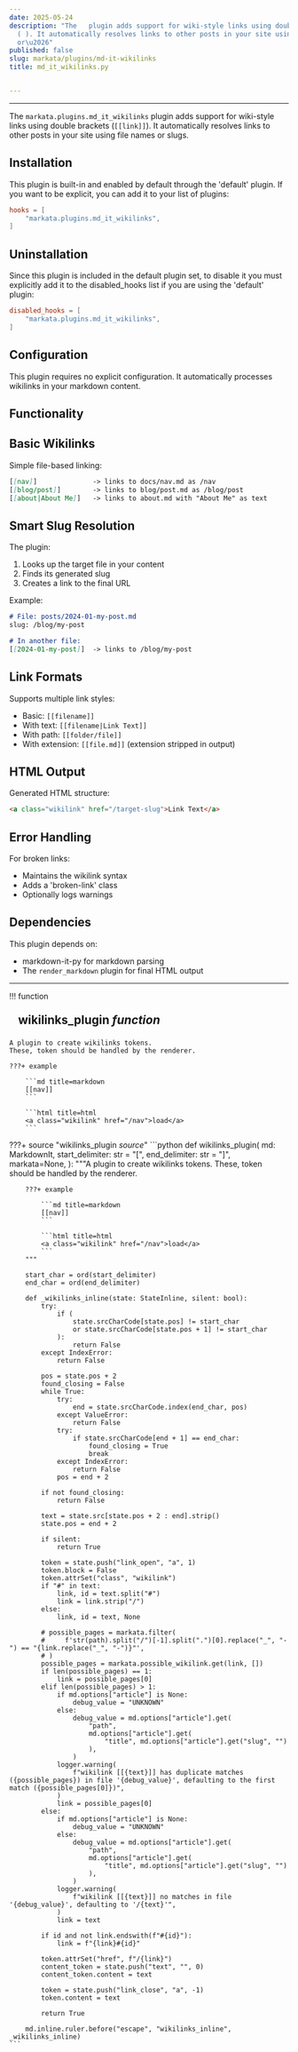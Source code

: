 ```yaml
---
date: 2025-05-24
description: "The   plugin adds support for wiki-style links using double brackets
  ( ). It automatically resolves links to other posts in your site using file names
  or\u2026"
published: false
slug: markata/plugins/md-it-wikilinks
title: md_it_wikilinks.py


---
```


---

The `markata.plugins.md_it_wikilinks` plugin adds support for wiki-style links using
double brackets (`[[link]]`). It automatically resolves links to other posts in your
site using file names or slugs.

## Installation

This plugin is built-in and enabled by default through the 'default' plugin.
If you want to be explicit, you can add it to your list of plugins:

```toml
hooks = [
    "markata.plugins.md_it_wikilinks",
]
```

## Uninstallation

Since this plugin is included in the default plugin set, to disable it you must explicitly
add it to the disabled_hooks list if you are using the 'default' plugin:

```toml
disabled_hooks = [
    "markata.plugins.md_it_wikilinks",
]
```

## Configuration

This plugin requires no explicit configuration. It automatically processes wikilinks
in your markdown content.

## Functionality

## Basic Wikilinks

Simple file-based linking:
```markdown
[[nav]]              -> links to docs/nav.md as /nav
[[blog/post]]        -> links to blog/post.md as /blog/post
[[about|About Me]]   -> links to about.md with "About Me" as text
```

## Smart Slug Resolution

The plugin:
1. Looks up the target file in your content
2. Finds its generated slug
3. Creates a link to the final URL

Example:
```markdown
# File: posts/2024-01-my-post.md
slug: /blog/my-post

# In another file:
[[2024-01-my-post]]  -> links to /blog/my-post
```

## Link Formats

Supports multiple link styles:
- Basic: `[[filename]]`
- With text: `[[filename|Link Text]]`
- With path: `[[folder/file]]`
- With extension: `[[file.md]]` (extension stripped in output)

## HTML Output

Generated HTML structure:
```html
<a class="wikilink" href="/target-slug">Link Text</a>
```

## Error Handling

For broken links:
- Maintains the wikilink syntax
- Adds a 'broken-link' class
- Optionally logs warnings

## Dependencies

This plugin depends on:
- markdown-it-py for markdown parsing
- The `render_markdown` plugin for final HTML output

---

!!! function
    <h2 id="wikilinks_plugin" class="admonition-title" style="margin: 0; padding: .5rem 1rem;">wikilinks_plugin <em class="small">function</em></h2>

    A plugin to create wikilinks tokens.
    These, token should be handled by the renderer.

    ???+ example

        ```md title=markdown
        [[nav]]
        ```

        ```html title=html
        <a class="wikilink" href="/nav">load</a>
        ```

???+ source "wikilinks_plugin <em class='small'>source</em>"
    ```python
    def wikilinks_plugin(
        md: MarkdownIt,
        start_delimiter: str = "[",
        end_delimiter: str = "]",
        markata=None,
    ):
        """A plugin to create wikilinks tokens.
        These, token should be handled by the renderer.

        ???+ example

            ```md title=markdown
            [[nav]]
            ```

            ```html title=html
            <a class="wikilink" href="/nav">load</a>
            ```
        """

        start_char = ord(start_delimiter)
        end_char = ord(end_delimiter)

        def _wikilinks_inline(state: StateInline, silent: bool):
            try:
                if (
                    state.srcCharCode[state.pos] != start_char
                    or state.srcCharCode[state.pos + 1] != start_char
                ):
                    return False
            except IndexError:
                return False

            pos = state.pos + 2
            found_closing = False
            while True:
                try:
                    end = state.srcCharCode.index(end_char, pos)
                except ValueError:
                    return False
                try:
                    if state.srcCharCode[end + 1] == end_char:
                        found_closing = True
                        break
                except IndexError:
                    return False
                pos = end + 2

            if not found_closing:
                return False

            text = state.src[state.pos + 2 : end].strip()
            state.pos = end + 2

            if silent:
                return True

            token = state.push("link_open", "a", 1)
            token.block = False
            token.attrSet("class", "wikilink")
            if "#" in text:
                link, id = text.split("#")
                link = link.strip("/")
            else:
                link, id = text, None

            # possible_pages = markata.filter(
            #     f'str(path).split("/")[-1].split(".")[0].replace("_", "-") == "{link.replace("_", "-")}"',
            # )
            possible_pages = markata.possible_wikilink.get(link, [])
            if len(possible_pages) == 1:
                link = possible_pages[0]
            elif len(possible_pages) > 1:
                if md.options["article"] is None:
                    debug_value = "UNKNOWN"
                else:
                    debug_value = md.options["article"].get(
                        "path",
                        md.options["article"].get(
                            "title", md.options["article"].get("slug", "")
                        ),
                    )
                logger.warning(
                    f"wikilink [[{text}]] has duplicate matches ({possible_pages}) in file '{debug_value}', defaulting to the first match ({possible_pages[0]})",
                )
                link = possible_pages[0]
            else:
                if md.options["article"] is None:
                    debug_value = "UNKNOWN"
                else:
                    debug_value = md.options["article"].get(
                        "path",
                        md.options["article"].get(
                            "title", md.options["article"].get("slug", "")
                        ),
                    )
                logger.warning(
                    f"wikilink [[{text}]] no matches in file '{debug_value}', defaulting to '/{text}'",
                )
                link = text

            if id and not link.endswith(f"#{id}"):
                link = f"{link}#{id}"

            token.attrSet("href", f"/{link}")
            content_token = state.push("text", "", 0)
            content_token.content = text

            token = state.push("link_close", "a", -1)
            token.content = text

            return True

        md.inline.ruler.before("escape", "wikilinks_inline", _wikilinks_inline)
    ```